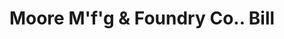 ---
doi: 10.7916/D8Z04M88
date_other: '1890'
date_other_textual: '1890'
form: printed ephemera
genre:
- Invoices
name:
- Moore M'f'g & Foundry Co.
object_in_context_url: https://biggert.cul.columbia.edu/items/view/ave_biggert_01615
subject_hierarchical_geographic:
- Milwaukee, Wisconsin, United States
subject_name:
- Moore M'f'g & Foundry Co.
title: Moore M'f'g & Foundry Co.. Bill
sort_title: Moore M'f'g & Foundry Co.. Bill
call_number: ave_biggert_01615
coordinates:
- 43.05,-87.95
pid: ave_biggert_01615
identifiers: ave_biggert_01615
thumbnail: https://derivativo-1.library.columbia.edu/iiif/2/ldpd:343919/full/!256,256/0/native.jpg
permalink: "/biggert/ave_biggert_01615/"
layout: iiif-image-page
---